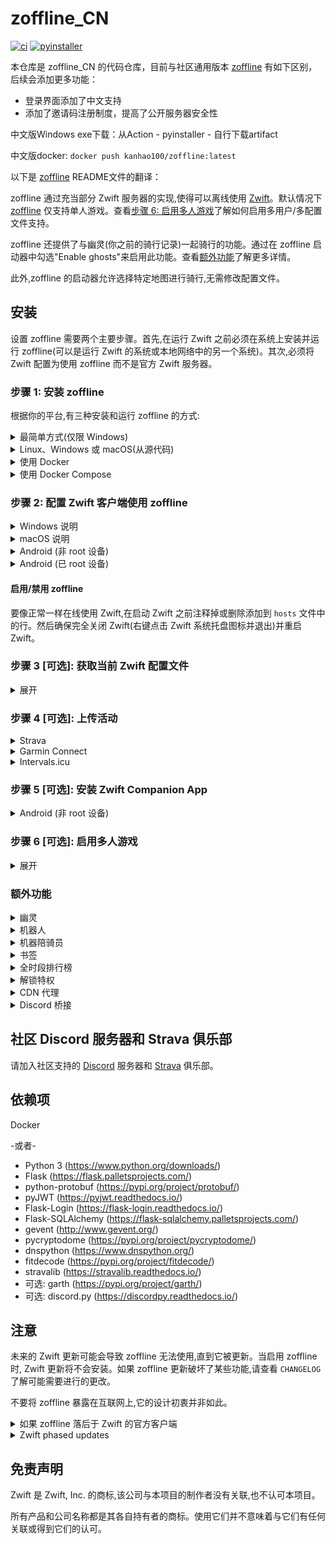 # zoffline_CN
[![ci](https://github.com/kanhao100/zwift-offline/actions/workflows/ci.yml/badge.svg)](https://github.com/kanhao100/zwift-offline/actions/workflows/ci.yml)
[![pyinstaller](https://github.com/kanhao100/zwift-offline/actions/workflows/pyinstaller.yaml/badge.svg)](https://github.com/kanhao100/zwift-offline/actions/workflows/pyinstaller.yaml)

本仓库是 zoffline_CN 的代码仓库，目前与社区通用版本 [zoffline](https://github.com/zoffline/zwift-offline) 有如下区别，后续会添加更多功能：
- 登录界面添加了中文支持
- 添加了邀请码注册制度，提高了公开服务器安全性

中文版Windows exe下载：从Action - pyinstaller - 自行下载artifact

中文版docker: `docker push kanhao100/zoffline:latest`



以下是 [zoffline](https://github.com/zoffline/zwift-offline) README文件的翻译：

zoffline 通过充当部分 Zwift 服务器的实现,使得可以离线使用 [Zwift](http://zwift.com)。默认情况下 [zoffline](https://github.com/zoffline/zwift-offline) 仅支持单人游戏。查看[步骤 6: 启用多人游戏](#step-6-可选-启用多人游戏)了解如何启用多用户/多配置文件支持。

zoffline 还提供了与幽灵(你之前的骑行记录)一起骑行的功能。通过在 zoffline 启动器中勾选"Enable ghosts"来启用此功能。查看[额外功能](#额外功能)了解更多详情。

此外,zoffline 的启动器允许选择特定地图进行骑行,无需修改配置文件。



## 安装

设置 zoffline 需要两个主要步骤。首先,在运行 Zwift 之前必须在系统上安装并运行 zoffline(可以是运行 Zwift 的系统或本地网络中的另一个系统)。其次,必须将 Zwift 配置为使用 zoffline 而不是官方 Zwift 服务器。

### 步骤 1: 安装 zoffline
根据你的平台,有三种安装和运行 zoffline 的方式:

<details><summary>最简单方式(仅限 Windows)</summary>
在 Windows 上安装 zoffline:

* 从 https://github.com/zoffline/zwift-offline/releases/latest 下载最新的 zoffline 发布版
* 如果你不是在运行 Zwift 的同一台电脑上运行 zoffline:在 ``storage`` 目录中创建一个 ``server-ip.txt`` 文件,其中包含运行 zoffline 的电脑的 IP 地址。
* 运行下载的 zoffline.exe
  * 运行后,zoffline 将在同一文件夹中创建一个 ``storage`` 目录来存储你的 Zwift 进度。
* 在 zoffline.exe 运行的情况下启动 Zwift (__完成步骤 2 后__ 或运行 https://github.com/oldnapalm/zoffline-helper/releases/latest 中的 __configure_client__ 脚本)
  * zoffline 需要几秒钟才能启动。等待命令提示符中出现文本后再打开 Zwift。
* 使用完 Zwift 后,在命令行中按 Ctrl+C 关闭 zoffline。
</details>

<details><summary>Linux、Windows 或 macOS(从源代码)</summary>
在 Linux、Windows 或 macOS 上安装 zoffline:

* 如果尚未安装,请安装 Python 3 (https://www.python.org/downloads/)
  * 在 Windows 上,强烈建议通过 Microsoft Store 安装 Python! 如果使用 Python 安装程序,请确保在第一个 Python 安装程序界面中勾选"Add Python 3.x to PATH"。
* 克隆或下载此仓库
* 安装依赖
  * 例如,在 Linux/Mac 上: ``pip3 install -r requirements.txt``
  * 例如,在 Windows 命令提示符中: ``pip install -r requirements.txt``
    * 你可能需要使用 ``C:\Users\<username>\AppData\Local\Programs\Python\Python<version>\Scripts\pip.exe`` 而不是仅使用 ``pip``
* 如果你不是在运行 Zwift 的同一台电脑上运行 zoffline:在 ``storage`` 目录中创建一个 ``server-ip.txt`` 文件,其中包含运行 zoffline 的电脑的 IP 地址。
* 在启动 Zwift 之前运行 standalone.py
  * 例如,在 Linux/Mac 上: ``sudo ./standalone.py``
    * 需要 sudo 因为我们要绑定特权端口 80 和 443。
    * 如果 Python 3 不是你的系统默认版本,运行 ``sudo python3 standalone.py``
  * 例如,在 Windows 命令提示符中: ``python standalone.py``
    * 你可能需要使用 ``C:\Users\<username>\AppData\Local\Programs\Python\Python<version>\python.exe`` 而不是仅使用 ``python``
* 在 standalone.py 运行的情况下启动 Zwift (__完成步骤 2 后__)
* 注意:升级 zoffline 时,请确保保留 ``storage`` 目录。它包含你的 Zwift 进度状态。

zoffline 可以安装在与 Zwift 相同的机器上或另一台本地机器上。
</details>

<details><summary>使用 Docker</summary>
 
* 安装 Docker
* 使用以下命令创建 docker 容器:<br>
  ``docker create --name zwift-offline -p 443:443 -p 80:80 -p 3024:3024/udp -p 3025:3025 -p 53:53/udp -v </path/to/host/storage>:/usr/src/app/zwift-offline/storage -e TZ=<timezone> zoffline/zoffline``
  * 如果你不在意 zoffline 更新时是否保留 Zwift 进度状态(不太可能),可以选择不包含 ``-v </path/to/host/storage>:/usr/src/app/zwift-offline/storage``
  * 传递给 ``-v`` 的路径可能需要全局可读写。
  * 有效的 ``<timezone>`` 值列表(例如 America/New_York)可以在[这里](https://en.wikipedia.org/wiki/List_of_tz_database_time_zones)找到。
  * 如果你使用 Docker v1.9.0 或更高版本,添加 ``--restart unless-stopped`` 将使 zoffline 在启动时自动启动。
* 如果你不是在运行 Zwift 的同一台电脑上运行 zoffline:在 ``</path/to/host/storage>`` 目录中创建一个 ``server-ip.txt`` 文件,其中包含运行 zoffline 的电脑的 IP 地址。
* 使用以下命令启动 zoffline:
  ``docker start zwift-offline``
</details>

<details><summary>使用 Docker Compose</summary>
 
* 安装 docker-compose
* 可以使用此仓库中的 ``docker-compose.yml`` 文件(将从 Dockerfile 构建),或使用此示例 compose 文件:
   ```
  version: "3.3"
  services:
      zoffline:
          image: zoffline/zoffline:latest
          container_name: zoffline
          environment:
              - TZ=Europe/London
          volumes:
              - ./storage/:/usr/src/app/zwift-offline/storage
          ports:
              - 80:80
              - 443:443
              - 3024:3024/udp
              - 3025:3025
           restart: unless-stopped    
   ```
  * 在 ``volumes`` 标签中,将 ``:`` 前的 ``./storage/`` 替换为你想用作本地 zoffline 数据存储的目录路径。
* 如果你不是在运行 Zwift 的同一台电脑上运行 zoffline:在 ``storage`` 目录中创建一个 ``server-ip.txt`` 文件,其中包含运行 zoffline 的电脑的 IP 地址。
* 使用以下命令启动 zoffline:
  ``docker-compose up -d ``
</details>

### 步骤 2: 配置 Zwift 客户端使用 zoffline

<details><summary>Windows 说明</summary>

* 如果尚未安装,请安装 Zwift
* __注意:__ 你可以不执行以下步骤,而是运行 https://github.com/oldnapalm/zoffline-helper/releases/latest 中的 __configure_client__ 脚本
* 在运行 Zwift 的 Windows 机器上,将此仓库中的以下文件复制到已知位置:
  * [ssl/cert-zwift-com.p12](https://github.com/zoffline/zwift-offline/raw/master/ssl/cert-zwift-com.p12)
  * [ssl/cert-zwift-com.pem](https://github.com/zoffline/zwift-offline/raw/master/ssl/cert-zwift-com.pem)
* 以管理员身份打开命令提示符,cd 到该位置并运行
  * ``certutil.exe -importpfx Root cert-zwift-com.p12``
  * 如果提示输入密码,直接留空即可。没有密码。
* 以管理员身份打开记事本并打开 ``C:\Program Files (x86)\Zwift\data\cacert.pem``
  * 将 ``ssl/cert-zwift-com.pem`` 的内容追��到 cacert.pem
* 以管理员身份打开记事本并打开 ``C:\Windows\System32\Drivers\etc\hosts``
  * 追加此行: ``<zoffline ip> us-or-rly101.zwift.com secure.zwift.com cdn.zwift.com launcher.zwift.com``
    <br />(其中 ``<zoffline ip>`` 是运行 zoffline 的机器的 IP 地址。如果
    它与 Zwift 运行在同一台机器上,使用 ``127.0.0.1`` 作为 IP。)
* 如果你希望在 ``hosts`` 文件中仅在特别使用 zoffline 时进行更改,你可以选择使用 ``scripts`` 目录中的 __launch.bat__ 脚本来启动 zoffline,而不是使用普通的 Zwift Launcher。详见 [#121](https://github.com/zoffline/zwift-offline/issues/121)。

原因:我们需要将 Zwift 重定向到使用 zoffline,并说服 Windows 和 Zwift 接受
zoffline 为 Zwift 域名签发的自签名证书。你也可以生成自己的证书并执行相同操作。

</details>

<details><summary>macOS 说明</summary>

* 如果尚未安装,请安装 Zwift
* 在运行 Zwift 的 Mac 机器上,将此仓库中的文件 [ssl/cert-zwift-com.pem](https://github.com/zoffline/zwift-offline/raw/master/ssl/cert-zwift-com.pem) 复制到已知位置。
* 打开钥匙串访问,在"钥匙串"下选择"系统",在"类别"下选择"证书"
    * 点击"文件 - 导入项目..."并导入 cert-zwift-com.pem
    * 右键点击 "\*.zwift.com",选择"��示简介"并在"信任"下选择"使用此证书时:始终信任"。
* 从 cert-zwift-com.pem 所在位置,运行 ``sed -n '29,53p' cert-zwift-com.pem >> ~/Library/Application\ Support/Zwift/data/cacert.pem``
* 使用文本编辑器(需要管理员权限)打开 ``/etc/hosts``
  * 追加此行: ``<zoffline ip> us-or-rly101.zwift.com secure.zwift.com cdn.zwift.com launcher.zwift.com``
    <br />(其中 ``<zoffline ip>`` 是运行 zoffline 的机器的 IP 地址。如果
    它与 Zwift 运行在同一台机器上,使用 ``127.0.0.1`` 作为 IP。)

原因:我们需要将 Zwift 重定向到使用 zoffline,并说服 macOS 和 Zwift 接受
zoffline 为 Zwift 域名签发的自签名证书。你也可以生成自己的证书并执行相同操作。

</details>

<details><summary>Android (非 root 设备)</summary>

* 安装所需应用:
  * 从[这里](https://github.com/Argon2000/ZofflineObbAndroid/releases/latest)下载并安装 ``ZofflineObb.apk``
  * 从[这里](https://github.com/x-falcon/Virtual-Hosts/releases/latest)下载并安装 ``app-Github-release.apk``
  * 创建一个 `hosts.txt` 文件以供应用使用(你可以使用文本编辑器应用或使用在线工具如[这个](https://passwordsgenerator.net/text-editor/)在线创建)。文件必须如下所示(将 ``<zoffline ip>`` 替换为运行 zoffline 的机器的 IP 地��):
  ```
  <zoffline ip> us-or-rly101.zwift.com
  <zoffline ip> secure.zwift.com
  <zoffline ip> cdn.zwift.com
  ```
  * 在 Android 设置中关闭"私人 DNS"
  * 运行"Virtual Hosts"并选择创建的 `hosts.txt` 文件
  * 或者,不使用"Virtual Hosts"应用,你可以在 ``storage`` 目录中创建一个 ``fake-dns.txt`` 文件,并将手机 Wi-Fi 连接的"DNS 1"设置为运行 zoffline 的电脑的 IP 地址
  * 注意:如果你知道自己在做什么并且有足够功能的路由器,你可以调整路由器来更改这些 DNS 记录,而不是使用"Virtual Hosts"应用或更改手机 DNS。
* 每次安装或更新后修补:
  * 从 Google play 安装/更新 Zwift,但不要立即启动。
    * 如果你已经启动过它,请转到 `Android 设置 > 应用 > Zwift` 并清除数据或卸载并重新安装应用。
  * 打开 `ZofflineObb` 应用并运行它(允许访问存储)
  * 等待进程完成(5-10分钟)
  * 运行 Zwift,希望它能验证下载并运行
* 玩 Zwift:
  * Virtual Hosts 按钮必须处于 ON 状态
  * 启动 Zwift 并使用任何电子邮件/密码登录,如果启用了多人游戏则创建新用户。

原因:我们需要将 Zwift 重定向到使用 zoffline(这由 Virtual Hosts 应用完成)并说服 Zwift 接受
zoffline 为 Zwift 域名签发的自签名证书(这由修补工具 ZofflineObb 完成)。

</details>

<details><summary>Android (已 root 设备)</summary>

* 在设备上安装 Zwift
* 打开 Zwift 一次以完成安装(即下载所有额外文件)。
* 将 ``ssl/cert-zwift-com.pem`` 的内容追加到设备上的 ``/data/data/com.zwift.zwiftgame/dataES/cacert.pem``
  * 注意:此文件仅在首次运行 Zwift 后才会存在,因为它是在初始安装后下载的
  * 如果你的设备没有文本编辑器,这是一个简单的方法:
    * ``adb push ssl/cert-zwift-com.pem /data/data/com.zwift.zwiftgame/dataES/``
    * 在 ``adb shell`` 中: ``cd /data/data/com.zwift.zwiftgame/dataES/``
    * 在 ``adb shell`` 中: ``cat cert-zwift-com.pem >> cacert.pem``
    * 无论你如何操作,都要确保文件的权限和所有权保持不变。
* 修改设备的 ``/etc/hosts`` 文件
  * 追加此行: ``<zoffline ip> us-or-rly101.zwift.com secure.zwift.com cdn.zwift.com``
    <br />(其中 ``<zoffline ip>`` 是运行 zoffline 的机器的 IP 地址。)
  * 如果设备上没有文本编辑器,建议:
    * ``adb pull /etc/hosts``
    * (在 PC 上修改)
    * ``adb push hosts /etc/hosts``
  * 注意:如果你知道自己在做什么并且有足够功能的路由器,你可以调整路由器来更改这些 DNS 记录,而不是修改你的 ``hosts`` 文件。
* 启动 Zwift 并使用任何电子邮件/密码登录,如果启用了多人游戏则创建新用户。

原因:我们需要将 Zwift 重定向到使用 zoffline 并说服 Zwift 接受
zoffline 为 Zwift 域名签发的自签名证书。你也可以生成自己的证书并执行相同操作。

</details>

#### 启用/禁用 zoffline

要像正常一样在线使用 Zwift,在启动 Zwift 之前注释掉或删除添加到 ``hosts``
文件中的行。然后确保完全关闭 Zwift(右键点击 Zwift 系统托盘图标并退出)并重启 Zwift。


### 步骤 3 [可选]: 获取当前 Zwift 配置文件

<details><summary>展开</summary>

如果你在首次启用 zoffline 启动 Zwift 之前没有获取当前的 Zwift 配置文件,
系统会提示你创建一个新的配置文件(身高、体重、性别)。你的配置文件可以通过游戏内
菜单进一步自定义和更改(例如姓名、国籍、体重变化等)。

要获取你当前的配置文件:
* __注意:__ 你可以不执行以下步骤,而是使用启动器窗口中的"Settings - Zwift"按钮(如果使用 Android,访问 ``https://<zoffline_ip>/profile/zoffline/``)。
* 确保禁用 zoffline。
* 运行 ``scripts/get_profile.py -u <your_zwift_username>``
  * 或者,如果使用 Windows zoffline.exe 版本且未安装 Python,你可以运行从 https://github.com/oldnapalm/zoffline-helper/releases/latest 获取的 ``get_profile.exe`` 来代替 ``scripts/get_profile.py``
* 将生成的 ``profile.bin``、``achievements.bin`` 和 ``economy_config.txt`` (保存在运行 get_profile.py 的目录中)移动到 ``storage/1`` 目录。
  * 如果在 Windows 上使用 zoffline.exe,如果 ``storage/1`` 目录不存在,请在与 zoffline.exe 相同的文件夹中创建它。
  * 如果使用 Docker,目录 ``1`` 应该在你传递给 ``-v`` 的路径中。

</details>

### 步骤 4 [可选]: 上传活动

<details><summary>Strava</summary>

* 从 https://www.strava.com/settings/api 获取 CLIENT_ID 和 CLIENT_SECRET
* __注意:__ 你可以不执行以下步骤,而是将 API 应用程序的授权回调域设置为 ``launcher.zwift.com`` 并使用启动器窗口中的"Settings - Strava"按钮(仅限 Windows 和 macOS)。
* 运行 ``scripts/strava_auth.py --client-id CLIENT_ID --client-secret CLIENT_SECRET``
  * 或者,如果使用 Windows zoffline.exe 版本且未安装 Python,你可以运行从 https://github.com/oldnapalm/zoffline-helper/releases/latest 获取的 ``strava_auth.exe`` 来代替 ``scripts/strava_auth.py``
* 打开 http://localhost:8000/ 并授权。
* 将生成的 ``strava_token.txt`` (保存在运行 ``strava_auth.py`` 的目录中)移动到 ``storage/1`` 目录。
* 如果测试,至少骑行 300 米,更短的活动不会上传。
* 无法自动上传��图,详见 [#28](https://github.com/zoffline/zwift-offline/issues/28)。

</details>

<details><summary>Garmin Connect</summary>

* 如果从源代码运行,安装 garth: ``pip install garth``
* 如果需要,在 ``storage`` 目录中创建一个 ``garmin_domain.txt`` 文件,其中包含域名
  * 对于中国使用 ``garmin.cn``
* 使用启动器窗口中的"Settings - Garmin"按钮输入你的凭据(如果使用 Android,访问 ``https://<zoffline_ip>/garmin/zoffline/``)。
* 如果你的账户启用了多因素认证,运行脚本 ``garmin_auth.py`` 并将生成的 ``garth`` 文件夹(保存在运行 ``garmin_auth.py`` 的目录中)移动到 ``storage/1`` 目录。
  * 或者,如果使用 Windows zoffline.exe 版本且未安装 Python,你可以运行从 https://github.com/oldnapalm/zoffline-helper/releases/latest 获取的 ``garmin_auth.exe`` 来代替。
* 如果测试,至少骑行 300 米,更短的活动不会上传。

</details>

<details><summary>Intervals.icu</summary>

* 使用启动器窗口中的"Settings - Intervals"按钮输入你的凭据(如果使用 Android,访问 ``https://<zoffline_ip>/intervals/zoffline/``)。
* 从 https://intervals.icu/settings 的"Developer Settings"下复制"Athlete ID"和"API Key"。
* 如果测试,至少骑行 300 米,更短的活动不会上传。

</details>

### 步骤 5 [可选]: 安装 Zwift Companion App

<details><summary>Android (非 root 设备)</summary>

* 安装 apk-mitm (https://github.com/shroudedcode/apk-mitm)
* 打开 ``apk-mitm/dist/tools/apktool.js`` (运行 ``npm root -g`` 找到其位置)并按如下方式编辑:
  ``` js
      decode(inputPath, outputPath) {
          return this.run([
              'decode',
              '-resm', // 添加这行
              'dummy', // 添加这行
              inputPath,
              '--output',
              outputPath,
              '--frame-path',
              this.options.frameworkPath,
          ], 'decoding');
      }
  ```
* 将此仓库中的文件 [ssl/cert-zwift-com.pem](https://github.com/zoffline/zwift-offline/raw/master/ssl/cert-zwift-com.pem) 和 Zwift Companion apk (例如 ``zca.apk``)复制到已知位置
* 打开命令提示符,cd 到该位置并运行
  * ``apk-mitm --certificate cert-zwift-com.pem zca.apk``
* 将 ``zca-patched.apk`` 复制到你的手机并安装
* 从[这里](https://github.com/x-falcon/Virtual-Hosts/releases/latest)下载并安装 ``app-Github-release.apk``
* 创建一个 ``hosts.txt`` 文件以供应用使用(你可以使用文本编辑器应用或使用在线工具如[这个](https://passwordsgenerator.net/text-editor/)在线创建)。文件必须如下所示(将 ``<zoffline ip>`` 替换为运行 zoffline 的机器的 IP 地址):
  ```
  <zoffline ip> us-or-rly101.zwift.com
  <zoffline ip> secure.zwift.com
  ```
  * 重要:不要将 ``cdn.zwift.com`` 添加到 ``hosts.txt``,Companion 需要从官方服务器下载图片
* 在 Android 设置中关闭"私人 DNS"
* 运行"Virtual Hosts"并选择创建的 ``hosts.txt`` 文件
* 或者,不使用"Virtual Hosts"应用,你可以在 ``storage`` 目录中创建一个 ``fake-dns.txt`` 文件,并将手机 Wi-Fi 连接的"DNS 1"设置为运行 zoffline 的电脑的 IP 地址
* 注意:如果你知道自己在做什么并且有足够功能的路由器,你可以调整路由器来更改这些 DNS 记录,而不是使用"Virtual Hosts"应用或更改手机 DNS。

</details>

### 步骤 6 [可选]: 启用多人游戏

<details><summary>展开</summary>

要启用多用户支持,请执行以下步骤:


* Create a ``multiplayer.txt`` file in the ``storage`` directory.
* If you are not running zoffline on the same PC that Zwift is running: create a ``server-ip.txt`` file in the ``storage`` directory containing the IP address of the PC running zoffline.
  * TCP ports 80, 443, 3025 and UDP port 3024 will need to be open on the PC running zoffline if it's running remotely.
* Start Zwift and create an account.
  * This account will only exist on your zoffline server and has no relation with your actual Zwift account.
* To enable the password reset feature: create a ``gmail_credentials.txt`` file in the ``storage`` directory containing the login credentials of a Gmail account.
  * You need to access https://security.google.com/settings/security/apppasswords and create an app password to allow the login from the server.
  * Optionally, the third line can contain the host for the recovery URL (server IP will be used by default).


</details>

### 额外功能

<details><summary>幽灵</summary>

* 通过在 zoffline 的启动器中勾选"Enable ghosts"启用此功能(如果使用 Android,访问 ``https://<zoffline_ip>/user/zoffline/``,勾选"Enable ghosts"并点击"Start Zwift"保存选项)。
* 当你保存活动时,幽灵将保存在 ``storage/<player_id>/ghosts/<world>/<route>`` 中。下次你骑行相同路线时,幽灵将被加载。
* 在聊天中输入 ``.regroup`` 可以重组幽灵。
* 可以通过在 ``storage`` 文件夹中创建 ``ghost_profile.txt`` 文件来自定义装备。脚本 ``find_equip.py`` 可用于填充此文件。
</details>

<details><summary>机器人</summary>

* 在 ``storage`` 文件夹中创建 ``enable_bots.txt`` 文件以将幽灵加载为机器人,它们将继续骑行,无论你骑行的路线如何。
* 可选地,``enable_bots.txt`` 可以包含一个乘数值(请注意,如果产生的机器人数量太多,可能会导致性能问题或完全无法工作)。
* 可以通过在 ``storage`` 文件夹中创建 ``bot.txt`` 文件来自定义名字、国籍和装备。脚本 ``get_pro_names.py`` 可用于填充此文件。
* 如果你想要一些随机机器人,请查看[这个仓库](https://github.com/oldnapalm/zoffline-bots)。
</details>

<details><summary>机器陪骑员</summary>

* 机器陪骑员是使用功率模拟器保存的幽灵,你可以在[这个仓库](https://github.com/oldnapalm/zoffline-bots)中找到一些。
* 幽灵必须使用 1 秒的更新频率记录(默认为 3 秒)。
* 活动必须在相同的位置和速度开始和结束,否则机器人不会平滑循环。
* 配置文件必须包含唯一的玩家 ID 和路线 ID,这样当你加入机器人时,在交叉路口会走相同的转弯。
* 脚本 ``bot_editor.py`` 可用于修改 ``profile.bin`` (设置名字、玩家 ID 和路线 ID)和 ``route.bin`` (剪切多余的点以形成完美循环)。
* 如果你想创建一个动态机器陪骑员(在上坡时增加功率,下坡时减少功率),你可以使用 [standalone_power.py](https://github.com/oldnapalm/zwift-offline/blob/master/standalone_power.py) (需要 2 个 ANT 接收器,[python-ant](https://github.com/mch/python-ant) 和 [PowerMeterTx.py](https://github.com/oldnapalm/zwift-offline/blob/master/PowerMeterTx.py))。
</details>

<details><summary>书签</summary>

* 当你完成一个活动时,你的最后位置将被保存为书签。
* 也可以使用聊天中的 ``.bookmark <name>`` 命令保存书签。
* 你可以通过在主屏幕上的"Join a Zwifter"中选择书签来从书签开始新的活动。
* 你可以使用动作栏上的传送图标传送到书签位置。
</details>

<details><summary>全时段排行榜</summary>

* 要启用全时段排行榜(覆盖 60 分钟实时结果和 90 天个人记录),在 ``storage`` 目录中创建一个 ``all_time_leaderboards.txt`` 文件。
* 领骑衫仍然只在 60 分钟内有效,但只有在创造新的全时段记录时才会授予。
</details>

<details><summary>解锁特权</summary>

* 要解锁特权(特殊装备),在 ``storage`` 目录中创建一个 ``unlock_entitlements.txt`` 文件。
* 要解锁所有装备,请创建一个 ``unlock_all_equipment.txt`` 文件。
</details>

<details><summary>CDN 代理</summary>

* 要从 Zwift 服务器获取官方地图时间表和更新文件:在 ``storage`` 目录中创建一个 ``cdn-proxy.txt`` 文件。这只有在你在与 Zwift 客户端不同的机器上运行 zoffline 时才能工作。
* 默认情况下,zoffline 将尝试使用 Google 公共 DNS 来解析 Zwift 主机名,即使 zoffline 在与 Zwift 客户端相同的机器上运行也应该可以工作。要避免这种情况,在 ``storage`` 目录中创建一个 ``disable_proxy.txt`` 文件。
* 如果你想从 zoffline 提供更新文件,运行脚本 ``get_gameassets.py`` 来下载游戏文件。
</details>

<details><summary>Discord 桥接</summary>

* Discord 桥接仅在从源代码运行 zoffline 时可用。
* 安装 discord.py: ``pip3 install discord.py``
* 在 ``storage`` 目录中创建一个 ``discord.cfg`` 文件,内容如下
  ```
  [discord]
  token = 
  webhook = 
  channel = 
  welcome_message = 
  help_message = 
  announce_players = 
  ```
</details>

## 社区 Discord 服务器和 Strava 俱乐部

请加入社区支持的 [Discord](https://discord.gg/GMdn8F8) 服务器和 [Strava](https://www.strava.com/clubs/zoffline) 俱乐部。

## 依赖项

Docker

-或者-

* Python 3 (https://www.python.org/downloads/)
* Flask (https://flask.palletsprojects.com/)
* python-protobuf (https://pypi.org/project/protobuf/)
* pyJWT (https://pyjwt.readthedocs.io/)
* Flask-Login (https://flask-login.readthedocs.io/)
* Flask-SQLAlchemy (https://flask-sqlalchemy.palletsprojects.com/)
* gevent (http://www.gevent.org/)
* pycryptodome (https://pypi.org/project/pycryptodome/)
* dnspython (https://www.dnspython.org/)
* fitdecode (https://pypi.org/project/fitdecode/)
* stravalib (https://stravalib.readthedocs.io/)
* 可选: garth (https://pypi.org/project/garth/)
* 可选: discord.py (https://discordpy.readthedocs.io/)


## 注意

未来的 Zwift 更新可能会导致 zoffline 无法使用,直到它被更新。当启用 zoffline 时,
Zwift 更新将不会安装。如果 zoffline 更新破坏了某些功能,请查看 ``CHANGELOG`` 了解可能需要进行的更改。

不要将 zoffline 暴露在互联网上,它的设计初衷并非如此。

<details><summary>如果 zoffline 落后于 Zwift 的官方客户端</summary>
如果 zoffline 落后于支持最新的 Zwift 客户端,可以更新它以运行最新版本的 Zwift。

* Windows: 将 ``C:\Program Files (x86)\Zwift\Zwift_ver_cur.xml`` 复制到 zoffline 的 ``cdn/gameassets/Zwift_Updates_Root/`` 覆盖现有文件。
* macOS: 将 ``~/Library/Application Support/Zwift/ZwiftMac_ver_cur.xml`` 复制到 zoffline 的 ``cdn/gameassets/Zwift_Updates_Root/`` 覆盖现有文件。
* Linux: 在 zwift-offline 仓库中运行[这个脚本](https://gist.github.com/zoffline/b874e93e24439f0f4fbd7b55f3876fd2)。

注意:不能保证未经测试的 Zwift 更新能与 zoffline 一起工作。然而,从历史上看,Zwift 更新很少会破坏 zoffline。

或者,可以使用[这个脚本](https://gist.github.com/oldnapalm/556c58448a6ee09438b39e1c1c9ce3d0)将 Zwift 降级到 zoffline 支持的版本。
</details>

<details><summary>Zwift phased updates</summary>

If you install Zwift during a phased update period, when you enable zoffline it's possible that Zwift attempts to update again and fails.
To workaround this situation, rename the file ``Zwift_ver_cur.<version>.xml`` in Zwift directory to ``Zwift_ver_cur.xml`` and edit the file ``Zwift_ver_cur_filename.txt`` accordingly.
</details>


## 免责声明

Zwift 是 Zwift, Inc. 的商标,该公司与本项目的制作者没有关联,也不认可本项目。

所有产品和公司名称都是其各自持有者的商标。使用它们并不意味着与它们有任何关联或得到它们的认可。

